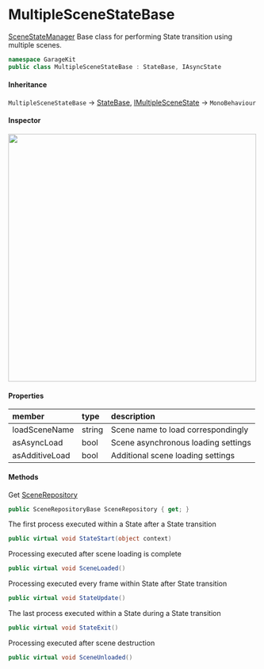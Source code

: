 # MultipleSceneStateBase

[SceneStateManager](~/Scripts_en/Managers/SceneStateManager.md) Base class for performing State transition using multiple scenes.

```csharp
namespace GarageKit
public class MultipleSceneStateBase : StateBase, IAsyncState
```

#### Inheritance

`MultipleSceneStateBase` -> [StateBase](~/Scripts_en/Utils/State/Base/StateBase.md), [IMultipleSceneState](~/Scripts_en/Utils/State/Interface/IMultipleSceneState.md) -> `MonoBehaviour`

#### Inspector

<img src="~/image/script_reference/multiplescenestatebase_inspector.png" width="500px"/>

#### Properties

|member|type|description|
|:--|:--|:--|
|loadSceneName|string|Scene name to load correspondingly|
|asAsyncLoad|bool|Scene asynchronous loading settings|
|asAdditiveLoad|bool|Additional scene loading settings|

#### Methods

Get [SceneRepository](~/Scripts_en/Utils/Repository/Base/SceneRepositoryBase.md)
```csharp
public SceneRepositoryBase SceneRepository { get; }
```

The first process executed within a State after a State transition
```csharp
public virtual void StateStart(object context)
```

Processing executed after scene loading is complete
```csharp
public virtual void SceneLoaded()
```

Processing executed every frame within State after State transition
```csharp
public virtual void StateUpdate()
```

The last process executed within a State during a State transition
```csharp
public virtual void StateExit()
```

Processing executed after scene destruction
```csharp
public virtual void SceneUnloaded()
```
